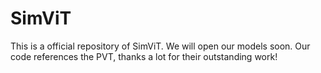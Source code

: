 # SimViT
This is a official repository of SimViT.
We will open our models soon.
Our code references the PVT, thanks a lot for their outstanding work!
